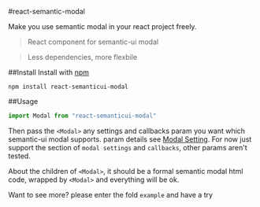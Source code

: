 #react-semantic-modal

Make you use semantic modal in your react project freely.

> React component for semantic-ui modal

> Less dependencies, more flexbile

##Install 
Install with [npm](https://www.npmjs.com/package/sprite-sass)
```
npm install react-semanticui-modal
```

##Usage
```javascript
import Modal from "react-semanticui-modal"
```

Then pass the `<Modal>` any settings and callbacks param you want which semantic-ui modal supports. param details see [Modal Setting](http://semantic-ui.com/modules/modal.html#/settings). For now just support the section of `modal settings` and `callbacks`, other params aren't tested.

About the children of `<Modal>`, it should be a formal semantic modal html code, wrapped by `<Modal>` and everything will be ok.

Want to see more? please enter the fold `example` and have a try

